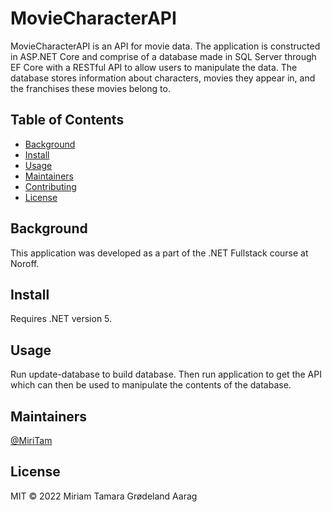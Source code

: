 # MovieCharacterAPI

MovieCharacterAPI is an API for movie data. The application is constructed in ASP.NET Core and comprise of a database made in 
SQL Server through EF Core with a RESTful API to allow users to manipulate the data. The database stores information about characters, movies
they appear in, and the franchises these movies belong to.


## Table of Contents

- [Background](#background)
- [Install](#install)
- [Usage](#usage)
- [Maintainers](#maintainers)
- [Contributing](#contributing)
- [License](#license)


## Background

This application was developed as a part of the .NET Fullstack course at Noroff.


## Install

Requires .NET version 5.

## Usage

Run update-database to build database.
Then run application to get the API which can then be used to manipulate the contents of the database.

## Maintainers

[@MiriTam](https://github.com/MiriTam)


## License

MIT © 2022 Miriam Tamara Grødeland Aarag
